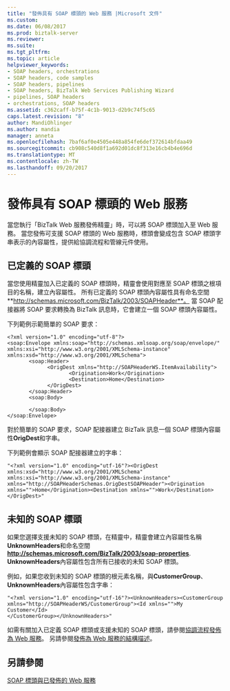 ```yaml
---
title: "發佈具有 SOAP 標頭的 Web 服務 |Microsoft 文件"
ms.custom: 
ms.date: 06/08/2017
ms.prod: biztalk-server
ms.reviewer: 
ms.suite: 
ms.tgt_pltfrm: 
ms.topic: article
helpviewer_keywords:
- SOAP headers, orchestrations
- SOAP headers, code samples
- SOAP headers, pipelines
- SOAP headers, BizTalk Web Services Publishing Wizard
- pipelines, SOAP headers
- orchestrations, SOAP headers
ms.assetid: c362caff-b75f-4c1b-9013-d2b9c74f5c65
caps.latest.revision: "8"
author: MandiOhlinger
ms.author: mandia
manager: anneta
ms.openlocfilehash: 7baf6af0e4505e448a854fe6def372614bfdaa49
ms.sourcegitcommit: cb908c540d8f1a692d01dc8f313e16cb4b4e696d
ms.translationtype: MT
ms.contentlocale: zh-TW
ms.lasthandoff: 09/20/2017
---
```

# <a name="publishing-web-services-with-soap-headers"></a>發佈具有 SOAP 標頭的 Web 服務
當您執行「BizTalk Web 服務發佈精靈」時，可以將 SOAP 標頭加入至 Web 服務。 當您發佈可支援 SOAP 標頭的 Web 服務時，標頭會變成包含 SOAP 標頭字串表示的內容屬性，提供給協調流程和管線元件使用。  
  
## <a name="defined-soap-headers"></a>已定義的 SOAP 標頭  
 當您使用精靈加入已定義的 SOAP 標頭時，精靈會使用對應至 SOAP 標頭之根項目的名稱，建立內容屬性。 所有已定義的 SOAP 標頭內容屬性具有命名空間**http://schemas.microsoft.com/BizTalk/2003/SOAPHeader**。 當 SOAP 配接器將 SOAP 要求轉換為 BizTalk 訊息時，它會建立一個 SOAP 標頭內容屬性。  
  
 下列範例示範簡單的 SOAP 要求：  
  
```  
<?xml version="1.0" encoding="utf-8"?>  
<soap:Envelope xmlns:soap="http://schemas.xmlsoap.org/soap/envelope/" xmlns:xsi="http://www.w3.org/2001/XMLSchema-instance" xmlns:xsd="http://www.w3.org/2001/XMLSchema">  
       <soap:Header>  
             <OrigDest xmlns="http://SOAPHeaderWS.ItemAvailability">  
                    <Origination>Work</Origination>  
                    <Destination>Home</Destination>  
             </OrigDest>  
       </soap:Header>  
       <soap:Body>  
  
       </soap:Body>  
</soap:Envelope>  
```  
  
 對於簡單的 SOAP 要求，SOAP 配接器建立 BizTalk 訊息一個 SOAP 標頭內容屬性**OrigDest**和字串。  
  
 下列範例會顯示 SOAP 配接器建立的字串：  
  
```  
"<?xml version="1.0" encoding="utf-16"?><OrigDest xmlns:xsd="http://www.w3.org/2001/XMLSchema" xmlns:xsi="http://www.w3.org/2001/XMLSchema-instance" xmlns="http://SOAPHeaderSchemas.OrigDestSOAPHeader"><Origination xmlns="">Home</Origination><Destination xmlns="">Work</Destination> </OrigDest>"  
```  
  
## <a name="unknown-soap-headers"></a>未知的 SOAP 標頭  
 如果您選擇支援未知的 SOAP 標頭，在精靈中，精靈會建立內容屬性名稱**UnknownHeaders**和命名空間**http://schemas.microsoft.com/BizTalk/2003/soap-properties**. **UnknownHeaders**內容屬性包含所有已接收的未知 SOAP 標頭。  
  
 例如，如果您收到未知的 SOAP 標頭的根元素名稱，與**CustomerGroup**、 **UnknownHeaders**內容屬性包含字串：  
  
```  
"<?xml version="1.0" encoding="utf-16"?><UnknownHeaders><CustomerGroup xmlns="http://SOAPHeaderWS/CustomerGroup"><Id xmlns="">My Customer</Id>  
</CustomerGroup></UnknownHeaders>"  
```  
  
 如需有關加入已定義 SOAP 標頭或支援未知的 SOAP 標頭，請參閱[協調流程發佈為 Web 服務](../core/publishing-an-orchestration-as-a-web-service.md)。 另請參閱[發佈為 Web 服務的結構描述](../core/publishing-schemas-as-a-web-service.md)。  
  
## <a name="see-also"></a>另請參閱  
 [SOAP 標頭與已發佈的 Web 服務](../core/soap-headers-with-published-web-services.md)